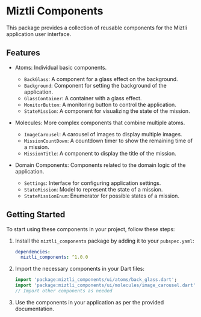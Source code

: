 # Miztli Components

This package provides a collection of reusable components for the Miztli application user interface.

## Features

- Atoms: Individual basic components.
  - `BackGlass`: A component for a glass effect on the background.
  - `Background`: Component for setting the background of the application.
  - `GlassContainer`: A container with a glass effect.
  - `MonitorButton`: A monitoring button to control the application.
  - `StateMission`: A component for visualizing the state of the mission.

- Molecules: More complex components that combine multiple atoms.
  - `ImageCarousel`: A carousel of images to display multiple images.
  - `MissionCountDown`: A countdown timer to show the remaining time of a mission.
  - `MissionTitle`: A component to display the title of the mission.

- Domain Components: Components related to the domain logic of the application.
  - `Settings`: Interface for configuring application settings.
  - `StateMission`: Model to represent the state of a mission.
  - `StateMissionEnum`: Enumerator for possible states of a mission.

## Getting Started

To start using these components in your project, follow these steps:

1. Install the `miztli_components` package by adding it to your `pubspec.yaml`:

    ```yaml
    dependencies:
      miztli_components: ^1.0.0
    ```

2. Import the necessary components in your Dart files:

    ```dart
    import 'package:miztli_components/ui/atoms/back_glass.dart';
    import 'package:miztli_components/ui/molecules/image_carousel.dart';
    // Import other components as needed
    ```

3. Use the components in your application as per the provided documentation.
